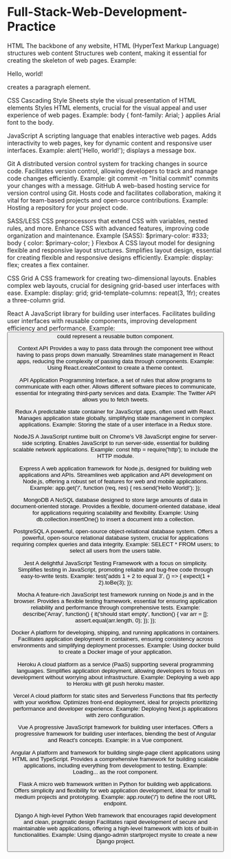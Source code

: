 # Full-Stack-Web-Development-Practice

HTML The backbone of any website, HTML (HyperText Markup Language) structures web content Structures web content, making it essential for creating the skeleton of web pages. Example: <p>Hello, world!</p> creates a paragraph element. 

CSS Cascading Style Sheets style the visual presentation of HTML elements Styles HTML elements, crucial for the visual appeal and user experience of web pages. Example: body { font-family: Arial; } applies Arial font to the body. 

JavaScript A scripting language that enables interactive web pages. Adds interactivity to web pages, key for dynamic content and responsive user interfaces. Example: alert('Hello, world!'); displays a message box. 

Git A distributed version control system for tracking changes in source code. Facilitates version control, allowing developers to track and manage code changes efficiently. Example: git commit -m "Initial commit" commits your changes with a message. GitHub A web-based hosting service for version control using Git. Hosts code and facilitates collaboration, making it vital for team-based projects and open-source contributions. Example: Hosting a repository for your project code. 

SASS/LESS CSS preprocessors that extend CSS with variables, nested rules, and more. Enhance CSS with advanced features, improving code organization and maintenance. Example (SASS): $primary-color: #333; body { color: $primary-color; } Flexbox A CSS layout model for designing flexible and responsive layout structures.  Simplifies layout design, essential for creating flexible and responsive designs efficiently. Example: display: flex; creates a flex container. 

CSS Grid A CSS framework for creating two-dimensional layouts. Enables complex web layouts, crucial for designing grid-based user interfaces with ease. Example: display: grid; grid-template-columns: repeat(3, 1fr); creates a three-column grid. 

React A JavaScript library for building user interfaces. Facilitates building user interfaces with reusable components, improving development efficiency and performance. Example: <Button /> could represent a reusable button component. 

Context API Provides a way to pass data through the component tree without having to pass props down manually. Streamlines state management in React apps, reducing the complexity of passing data through components. Example: Using React.createContext to create a theme context. 

API Application Programming Interface, a set of rules that allow programs to communicate with each other. Allows different software pieces to communicate, essential for integrating third-party services and data. Example: The Twitter API allows you to fetch tweets. 

Redux A predictable state container for JavaScript apps, often used with React. Manages application state globally, simplifying state management in complex applications. Example: Storing the state of a user interface in a Redux store. 

NodeJS A JavaScript runtime built on Chrome's V8 JavaScript engine for server-side scripting. Enables JavaScript to run server-side, essential for building scalable network applications. Example: const http = require('http'); to include the HTTP module. 

Express A web application framework for Node.js, designed for building web applications and APIs. Streamlines web application and API development on Node.js, offering a robust set of features for web and mobile applications. Example: app.get('/', function (req, res) { res.send('Hello World!'); }); 

MongoDB A NoSQL database designed to store large amounts of data in document-oriented storage. Provides a flexible, document-oriented database, ideal for applications requiring scalability and flexibility. Example: Using db.collection.insertOne() to insert a document into a collection. 

PostgreSQL A powerful, open-source object-relational database system. Offers a powerful, open-source relational database system, crucial for applications requiring complex queries and data integrity. Example: SELECT * FROM users; to select all users from the users table. 

Jest A delightful JavaScript Testing Framework with a focus on simplicity. Simplifies testing in JavaScript, promoting reliable and bug-free code through easy-to-write tests. Example: test('adds 1 + 2 to equal 3', () => { expect(1 + 2).toBe(3); }); 

Mocha A feature-rich JavaScript test framework running on Node.js and in the browser. Provides a flexible testing framework, essential for ensuring application reliability and performance through comprehensive tests. Example: describe('Array', function() { it('should start empty', function() { var arr = []; assert.equal(arr.length, 0); }); }); 

Docker A platform for developing, shipping, and running applications in containers. Facilitates application deployment in containers, ensuring consistency across environments and simplifying deployment processes. Example: Using docker build to create a Docker image of your application. 

Heroku A cloud platform as a service (PaaS) supporting several programming languages. Simplifies application deployment, allowing developers to focus on development without worrying about infrastructure. Example: Deploying a web app to Heroku with git push heroku master. 

Vercel A cloud platform for static sites and Serverless Functions that fits perfectly with your workflow. Optimizes front-end deployment, ideal for projects prioritizing performance and developer experience. Example: Deploying Next.js applications with zero configuration. 

Vue A progressive JavaScript framework for building user interfaces. Offers a progressive framework for building user interfaces, blending the best of Angular and React's concepts. Example: <template><div>{{ message }}</div></template> in a Vue component. 

Angular A platform and framework for building single-page client applications using HTML and TypeScript. Provides a comprehensive framework for building scalable applications, including everything from development to testing. Example: <app-root>Loading...</app-root> as the root component. 

Flask A micro web framework written in Python for building web applications. Offers simplicity and flexibility for web application development, ideal for small to medium projects and prototyping. Example: app.route('/') to define the root URL endpoint. 

Django A high-level Python Web framework that encourages rapid development and clean, pragmatic design Facilitates rapid development of secure and maintainable web applications, offering a high-level framework with lots of built-in functionalities. Example: Using django-admin startproject mysite to create a new Django project.
